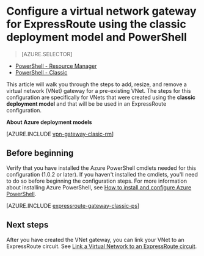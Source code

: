 <properties
   pageTitle="Configure a VNet gateway for ExpressRoute using PowerShell | Microsoft Azure"
   description="Configure a VNet gateway for a classic deployment model VNet using PowerShell for an ExpressRoute configuration."
   documentationCenter="na"
   services="expressroute"
   authors="charwen"
   manager="carmonm"
   editor=""
   tags="azure-service-management"/>
<tags
   ms.service="expressroute"
   ms.devlang="na"
   ms.topic="article" 
   ms.tgt_pltfrm="na"
   ms.workload="infrastructure-services"
   ms.date="10/03/2016"
   ms.author="charwen"/>

# <a name="configure-a-virtual-network-gateway-for-expressroute-using-the-classic-deployment-model-and-powershell"></a>Configure a virtual network gateway for ExpressRoute using the classic deployment model and PowerShell

> [AZURE.SELECTOR]
- [PowerShell - Resource Manager](expressroute-howto-add-gateway-resource-manager.md)
- [PowerShell - Classic](expressroute-howto-add-gateway-classic.md)

This article will walk you through the steps to add, resize, and remove a virtual network (VNet) gateway for a pre-existing VNet. The steps for this configuration are specifically for VNets that were created using the **classic deployment model** and that will be be used in an ExpressRoute configuration. 

**About Azure deployment models**

[AZURE.INCLUDE [vpn-gateway-clasic-rm](../../includes/vpn-gateway-classic-rm-include.md)] 

## <a name="before-beginning"></a>Before beginning

Verify that you have installed the Azure PowerShell cmdlets needed for this configuration (1.0.2 or later). If you haven't installed the cmdlets, you'll need to do so before beginning the configuration steps. For more information about installing Azure PowerShell, see [How to install and configure Azure PowerShell](../powershell-install-configure.md).


[AZURE.INCLUDE [expressroute-gateway-classic-ps](../../includes/expressroute-gateway-classic-ps-include.md)]

    
## <a name="next-steps"></a>Next steps

After you have created the VNet gateway, you can link your VNet to an ExpressRoute circuit. See [Link a Virtual Network to an ExpressRoute circuit](expressroute-howto-linkvnet-classic.md).
